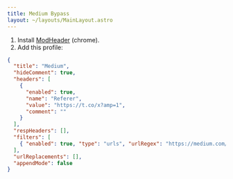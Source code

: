 ```yaml
---
title: Medium Bypass
layout: ~/layouts/MainLayout.astro
---
```


1. Install [ModHeader](https://chrome.google.com/webstore/detail/modheader/idgpnmonknjnojddfkpgkljpfnnfcklj) (chrome).
2. Add this profile:

```json
{
  "title": "Medium",
  "hideComment": true,
  "headers": [
    {
      "enabled": true,
      "name": "Referer",
      "value": "https://t.co/x?amp=1",
      "comment": ""
    }
  ],
  "respHeaders": [],
  "filters": [
    { "enabled": true, "type": "urls", "urlRegex": "https://medium.com/.*" }
  ],
  "urlReplacements": [],
  "appendMode": false
}
```
